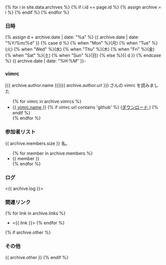 {% for i in site.data.archives %}
  {% if i.id == page.id %}
    {% assign archive = i %}
  {% endif %}
{% endfor %}

### 日時
{% assign d = archive.date | date: "%a" %}
{{ archive.date | date: "%Y/%m/%d" }}
{% case d %}
  {% when "Mon" %}(月)
  {% when "Tue" %}(火)
  {% when "Wed" %}(水)
  {% when "Thu" %}(木)
  {% when "Fri" %}(金)
  {% when "Sat" %}(土)
  {% when "Sun" %}(日)
  {% else %}{{ d }}
  {% endcase %} {{ archive.date | date: "%H:%M" }}-


### vimrc
[{{ archive.author.name }}]({{ archive.author.url }}) さんの vimrc を読みました

<ul>
{% for vimrc in archive.vimrcs %}
  <li><a href="{{ vimrc.url }}">{{ vimrc.name }}</a>
      {% if vimrc.url contains 'github' %}
      (<a href="{{ vimrc.url | remove_first:'blob/' | replace:'https://github.com','https://raw.github.com' }}">ダウンロード
      </a>)
      {% endif %}
  </li>
{% endfor %}
</ul>

### 参加者リスト

{{ archive.members.size }} 名。

<ul>
{% for member in archive.members %}
  <li>{{ member }}</li>
{% endfor %}
</ul>

### ログ
<{{ archive.log }}>

### 関連リンク
{% for link in archive.links %}
  - <{{ link }}>
{% endfor %}

{% if archive.other %}
### その他
{{ archive.other }}
{% endif %}
